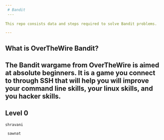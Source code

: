 ```yaml
---
 # Bandit
 ---
 
This repo consists data and steps required to solve Bandit problems.

---
```

## What is OverTheWire Bandit?
The Bandit wargame from OverTheWire is aimed at absolute beginners. It is a game you connect to through SSH that will help you will improve your command line skills, your linux skills, and you hacker skills.
---

## Level 0

```
shravani

 sawnat
```

